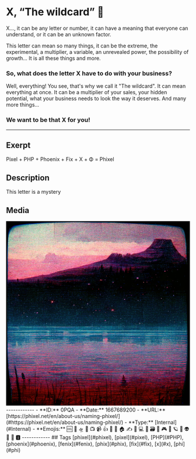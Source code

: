 # X, “The wildcard” 🎩
X..., it can be any letter or number, it can have a meaning that everyone can understand, or it can be an unknown factor.
 
This letter can mean so many things, it can be the extreme, the experimental, a multiplier, a variable, an unrevealed power, the possibility of growth… It is all these things and more.
 
### So, what does the letter X have to do with your business?
Well, everything! You see, that's why we call it "The wildcard".
It can mean everything at once. It can be a multiplier of your sales, your hidden potential, what your business needs to look the way it deserves. And many more things…
### We want to be that X for you!

------------
## Exerpt
Pixel + PHP + Phoenix + Fix + X + Φ = Phixel
## Description
This letter is a mystery
## Media
<img src="media/the-name-wildcard.jpg">
------------
- **ID:** 0PQA
- **Date:** 1667689200
- **URL:** [https://phixel.net/en/about-us/naming-phixel/](#https://phixel.net/en/about-us/naming-phixel/)
- **Type:** [Internal](#Internal)
- **Emojis:** 🆒 🎨 🛸 📼 📺 📹 👍 🔗 📝 🏠 ✍️ 👨 💻 👑 🗃 👾 🎮 📲 🪐 🌟 👽 🚀 🌌 🅸
------------
## Tags
[phixel](#phixel), [pixel](#pixel), [PHP](#PHP), [phoenix](#phoenix), [fenix](#fenix), [phix](#phix), [fix](#fix), [x](#x), [phi](#phi)